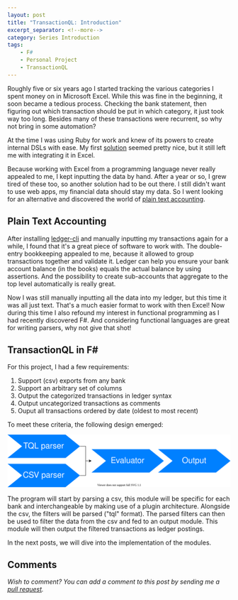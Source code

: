 ```yaml
---
layout: post
title: "TransactionQL: Introduction"
excerpt_separator: <!--more-->
category: Series Introduction
tags:
    - F#
    - Personal Project
    - TransactionQL
---
```


Roughly five or six years ago I started tracking the various categories I spent money on in Microsoft Excel.
While this was fine in the beginning, it soon became a tedious process. Checking the bank statement, then figuring out which transaction should be put in which category, it just took way too long. Besides many of these transactions were recurrent, so why not bring in some automation?

<!--more-->

At the time I was using Ruby for work and knew of its powers to create internal DSLs with ease. My first [solution](https://github.com/janssen-io/transaction-ql) seemed pretty nice, but it still left me with integrating it in Excel.

Because working with Excel from a programming language never really appealed to me, I kept inputting the data by hand. After a year or so, I grew tired of these too, so another solution had to be out there. I still didn't want to use web apps, my financial data should stay my data. So I went looking for an alternative and discovered the world of [plain text accounting](https://plaintextaccounting.org/).

## Plain Text Accounting
After installing [ledger-cli](https://ledger-cli.org/) and manually inputting my transactions again for a while, I found that it's a great piece of software to work with. The double-entry bookkeeping appealed to me, because it allowed to group transactions together and validate it. Ledger can help you ensure your bank account balance (in the books) equals the actual balance by using assertions. And the possibility to create sub-accounts that aggregate to the top level automatically is really great.

Now I was still manually inputting all the data into my ledger, but this time it was all just text. That's a much easier format to work with then Excel! Now during this time I also refound my interest in functional programming as I had recently discovered F#. And considering functional languages are great for writing parsers, why not give that shot!

## TransactionQL in F#
For this project, I had a few requirements:

1. Support (csv) exports from any bank
2. Support an arbitrary set of columns
3. Output the categorized transactions in ledger syntax
4. Output uncategorized transactions as comments
5. Ouput all transactions ordered by date (oldest to most recent)

To meet these criteria, the following design emerged:

![high level design](/assets/2020-11-01/tql-design.svg)

The program will start by parsing a csv, this module will be specific for each bank and interchangeable by making use of a plugin architecture.
Alongside the csv, the filters will be parsed ("tql" format). The parsed filters can then be used to filter the data from the csv and fed to an output module. This module will then output the filtered transactions as ledger postings.

In the next posts, we will dive into the implementation of the modules.


## Comments
_Wish to comment? You can add a comment to this post by sending me a [pull request](https://github.com/janssen-io/janssen-io.github.io#readme)._
